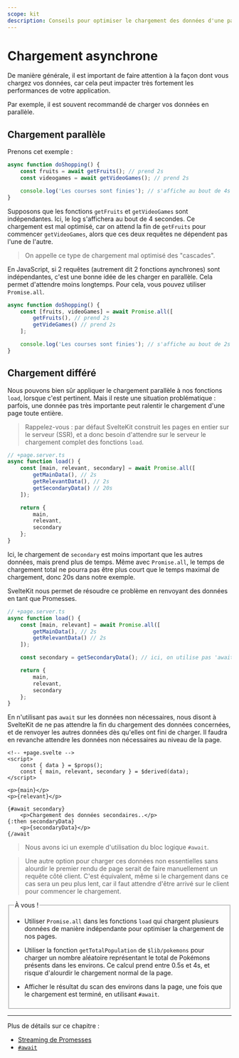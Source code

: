 ```yaml
---
scope: kit
description: Conseils pour optimiser le chargement des données d'une page avec SvelteKit
---
```


# Chargement asynchrone

De manière générale, il est important de faire attention à la façon dont vous chargez vos données,
car cela peut impacter très fortement les performances de votre application.

Par exemple, il est souvent recommandé de charger vos données en parallèle.

## Chargement parallèle

Prenons cet exemple :

```ts
async function doShopping() {
	const fruits = await getFruits(); // prend 2s
	const videogames = await getVideoGames(); // prend 2s

	console.log('Les courses sont finies'); // s'affiche au bout de 4s
}
```

Supposons que les fonctions `getFruits` et `getVideoGames` sont indépendantes. Ici, le log
s'affichera au bout de 4 secondes. Ce chargement est mal optimisé, car on attend la fin de
`getFruits` pour commencer `getVideoGames`, alors que ces deux requêtes ne dépendent pas l'une de
l'autre.

> On appelle ce type de chargement mal optimisé des "cascades".

En JavaScript, si 2 requêtes (autrement dit 2 fonctions aynchrones) sont indépendantes, c'est une
bonne idée de les charger en parallèle. Cela permet d'attendre moins longtemps. Pour cela, vous
pouvez utiliser `Promise.all`.

```ts
async function doShopping() {
	const [fruits, videoGames] = await Promise.all([
		getFruits(), // prend 2s
		getVideGames() // prend 2s
	];

	console.log('Les courses sont finies'); // s'affiche au bout de 2s
}
```

## Chargement différé

Nous pouvons bien sûr appliquer le chargement parallèle à nos fonctions `load`, lorsque c'est
pertinent. Mais il reste une situation problématique : parfois, une donnée pas très importante peut
ralentir le chargement d'une page toute entière.

> Rappelez-vous : par défaut SvelteKit construit les pages en entier sur le serveur (SSR), et a donc
> besoin d'attendre sur le serveur le chargement complet des fonctions `load`.

```ts
// +page.server.ts
async function load() {
	const [main, relevant, secondary] = await Promise.all([
		getMainData(), // 2s
		getRelevantData(), // 2s
		getSecondaryData() // 20s
	]);

	return {
		main,
		relevant,
		secondary
	};
}
```

Ici, le chargement de `secondary` est moins important que les autres données, mais prend plus de
temps. Même avec `Promise.all`, le temps de chargement total ne pourra pas être plus court que le
temps maximal de chargement, donc 20s dans notre exemple.

SvelteKit nous permet de résoudre ce problème en renvoyant des données en tant que Promesses.

```ts
// +page.server.ts
async function load() {
	const [main, relevant] = await Promise.all([
		getMainData(), // 2s
		getRelevantData() // 2s
	]);

	const secondary = getSecondaryData(); // ici, on utilise pas 'await', 'secondary' est donc une Promesse

	return {
		main,
		relevant,
		secondary
	};
}
```

En n'utilisant pas `await` sur les données non nécessaires, nous disont à SvelteKit de ne pas
attendre la fin du chargement des données concernées, et de renvoyer les autres données dès qu'elles
ont fini de charger. Il faudra en revanche attendre les données non nécessaires au niveau de la
page.

```svelte
<!-- +page.svelte -->
<script>
	const { data } = $props();
	const { main, relevant, secondary } = $derived(data);
</script>

<p>{main}</p>
<p>{relevant}</p>

{#await secondary}
	<p>Chargement des données secondaires..</p>
{:then secondaryData}
	<p>{secondaryData}</p>
{/await
```

> Nous avons ici un exemple d'utilisation du bloc logique `#await`.

> Une autre option pour charger ces données non essentielles sans alourdir le premier rendu de page
> serait de faire manuellement un requête côté client. C'est équivalent, même si le chargement dans
> ce cas sera un peu plus lent, car il faut attendre d'être arrivé sur le client pour commencer le
> chargement.

<fieldset class='task'>
<legend>À vous !</legend>

- Utiliser `Promise.all` dans les fonctions `load` qui chargent plusieurs données de manière
  indépendante pour optimiser la chargement de nos pages.

- Utiliser la fonction `getTotalPopulation` de `$lib/pokemons` pour charger un nombre aléatoire
  représentant le total de Pokémons présents dans les environs. Ce calcul prend entre 0.5s et 4s, et
  risque d'alourdir le chargement normal de la page.

- Afficher le résultat du scan des environs dans la page, une fois que le chargement est terminé, en
  utilisant `#await`.

</fieldset>

---

Plus de détails sur ce chapitre :

- [Streaming de Promesses](https://kit.svelte.dev/docs/load#streaming-with-promises)
- [`#await`](https://svelte.dev/docs/logic-blocks#await)
